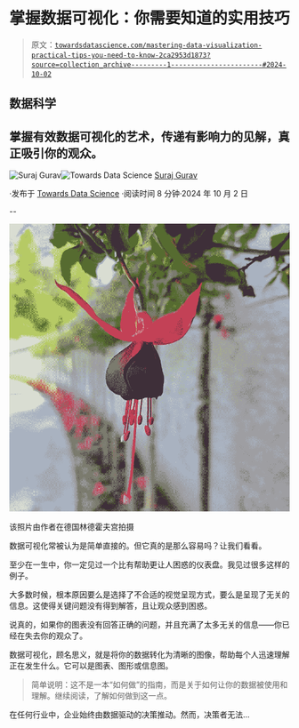 # 掌握数据可视化：你需要知道的实用技巧

> 原文：[`towardsdatascience.com/mastering-data-visualization-practical-tips-you-need-to-know-2ca2953d1873?source=collection_archive---------1-----------------------#2024-10-02`](https://towardsdatascience.com/mastering-data-visualization-practical-tips-you-need-to-know-2ca2953d1873?source=collection_archive---------1-----------------------#2024-10-02)

## 数据科学

## 掌握有效数据可视化的艺术，传递有影响力的见解，真正吸引你的观众。

[](https://medium.com/@17.rsuraj?source=post_page---byline--2ca2953d1873--------------------------------)![Suraj Gurav](https://medium.com/@17.rsuraj?source=post_page---byline--2ca2953d1873--------------------------------)[](https://towardsdatascience.com/?source=post_page---byline--2ca2953d1873--------------------------------)![Towards Data Science](https://towardsdatascience.com/?source=post_page---byline--2ca2953d1873--------------------------------) [Suraj Gurav](https://medium.com/@17.rsuraj?source=post_page---byline--2ca2953d1873--------------------------------)

·发布于 [Towards Data Science](https://towardsdatascience.com/?source=post_page---byline--2ca2953d1873--------------------------------) ·阅读时间 8 分钟·2024 年 10 月 2 日

--

![](img/efa121c50eca8ce95081cc90f58ad00b.png)

该照片由作者在德国林德霍夫宫拍摄

数据可视化常被认为是简单直接的。但它真的是那么容易吗？让我们看看。

至少在一生中，你一定见过一个比有帮助更让人困惑的仪表盘。我见过很多这样的例子。

大多数时候，根本原因要么是选择了不合适的视觉呈现方式，要么是呈现了无关的信息。这使得关键问题没有得到解答，且让观众感到困惑。

说真的，如果你的图表没有回答正确的问题，并且充满了太多无关的信息——你已经在失去你的观众了。

数据可视化，顾名思义，就是将你的数据转化为清晰的图像，帮助每个人迅速理解正在发生什么。它可以是图表、图形或信息图。

> 简单说明：这不是一本“如何做”的指南，而是关于如何让你的数据被使用和理解。继续阅读，了解如何做到这一点。

在任何行业中，企业始终由数据驱动的决策推动。然而，决策者无法…
